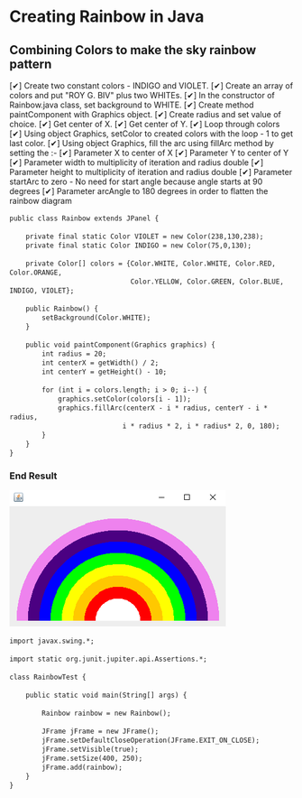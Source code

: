 # Creating Rainbow in Java
## Combining Colors to make the sky rainbow pattern

[✔] Create two constant colors - INDIGO and VIOLET.
[✔] Create an array of colors and put "ROY G. BIV" plus two WHITEs.
[✔] In the constructor of Rainbow.java class, set background to WHITE.
[✔] Create method paintComponent with Graphics object.
    [✔] Create radius and set value of choice.
    [✔] Get center of X.
    [✔] Get center of Y.
    [✔] Loop through colors 
    [✔] Using object Graphics, setColor to created colors with the loop - 1 to get last color.
    [✔] Using object Graphics, fill the arc using fillArc method by setting the :-
        [✔] Parameter X to center of X
        [✔] Parameter Y to center of Y
        [✔] Parameter width to multiplicity of iteration and radius double
        [✔] Parameter height to multiplicity of iteration and radius double
        [✔] Parameter startArc to zero - No need for start angle because angle starts at 90 degrees
        [✔] Parameter arcAngle to 180 degrees in order to flatten the rainbow diagram

```
public class Rainbow extends JPanel {

    private final static Color VIOLET = new Color(238,130,238);
    private final static Color INDIGO = new Color(75,0,130);

    private Color[] colors = {Color.WHITE, Color.WHITE, Color.RED, Color.ORANGE,
                              Color.YELLOW, Color.GREEN, Color.BLUE, INDIGO, VIOLET};

    public Rainbow() {
        setBackground(Color.WHITE);
    }

    public void paintComponent(Graphics graphics) {
        int radius = 20;
        int centerX = getWidth() / 2;
        int centerY = getHeight() - 10;

        for (int i = colors.length; i > 0; i--) {
            graphics.setColor(colors[i - 1]);
            graphics.fillArc(centerX - i * radius, centerY - i * radius,
                            i * radius * 2, i * radius* 2, 0, 180);
        }
    }
}

```

### End Result
![Rainbow Image](src/img/rainbow.png)

```
import javax.swing.*;

import static org.junit.jupiter.api.Assertions.*;

class RainbowTest {

    public static void main(String[] args) {

        Rainbow rainbow = new Rainbow();

        JFrame jFrame = new JFrame();
        jFrame.setDefaultCloseOperation(JFrame.EXIT_ON_CLOSE);
        jFrame.setVisible(true);
        jFrame.setSize(400, 250);
        jFrame.add(rainbow);
    }
}
```